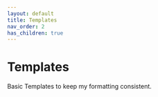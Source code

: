 ```yaml
---
layout: default
title: Templates
nav_order: 2
has_children: true
---
```


# Templates

Basic Templates to keep my formatting consistent.
